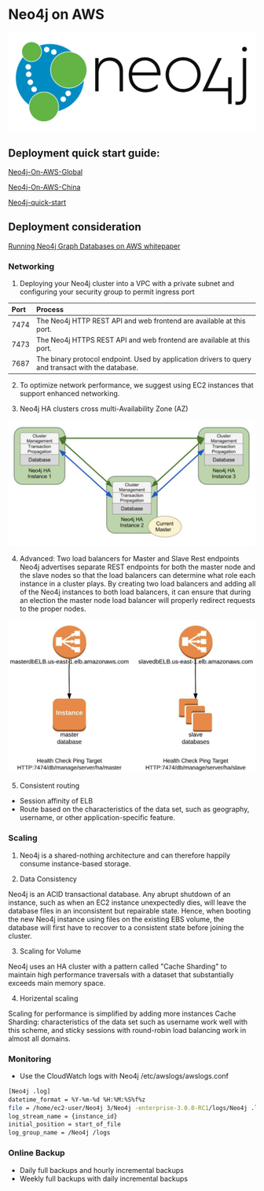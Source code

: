 # Neo4j on AWS

![neo4j_logo.png](media/neo4j_logo.png)

## Deployment quick start guide:
[Neo4j-On-AWS-Global](Neo4j-On-AWS-Global.md)

[Neo4j-On-AWS-China](Neo4j-On-AWS-China.md)

[Neo4j-quick-start](Neo4j-quick-start.md)


## Deployment consideration

[Running Neo4j Graph Databases on AWS whitepaper](https://d0.awsstatic.com/whitepapers/Database/neo4j-graph-databases-aws.pdf)

### Networking

1. Deploying your Neo4j cluster into a VPC with a private subnet and configuring your security group to permit ingress port

| Port | Process |
| :--- | :---    |
|7474  | The Neo4j HTTP REST API and web frontend are available at this port. |
|7473  | The Neo4j HTTPS REST API and web frontend are available at this port. |
|7687  | The binary protocol endpoint. Used by application drivers to query and transact with the database. |

2. To optimize network performance, we suggest using EC2 instances that support enhanced networking.

3. Neo4j HA clusters cross multi-Availability Zone (AZ)

![Noe4j-HA-Cluster](media/Noe4j-HA-Cluster.png)

4. Advanced: Two load balancers for Master and Slave Rest endpoints
Neo4j advertises separate REST endpoints for both the master node and the slave nodes so that the load balancers can determine what role each instance in a cluster plays. By creating two load balancers and adding all of the Neo4j instances to both load balancers, it can ensure that during an election the master node load balancer will properly redirect requests to the proper nodes.

![Neo4j cluster REST endpoints for the master node and the slave nodes](media/Neo4jCluster-RestEndpoint-4-Master-Slave.png)

5. Consistent routing
- Session affinity of ELB
- Route based on the characteristics of the data set, such as geography, username, or other application-specific feature.

### Scaling
1. Neo4j is a shared-nothing architecture and can therefore happily consume instance-based storage.

2. Data Consistency

Neo4j is an ACID transactional database. Any abrupt shutdown of an instance, such as when an EC2 instance unexpectedly dies, will leave the database files in an inconsistent but repairable state. Hence, when booting the new Neo4j instance using files on the existing EBS volume, the database will first have to recover to a consistent state before joining the cluster.

3. Scaling for Volume

Neo4j uses an HA cluster with a pattern called "Cache Sharding" to maintain high performance traversals with a dataset that substantially exceeds main memory space.

4. Horizental scaling

Scaling for performance is simplified by adding more instances
Cache Sharding: characteristics of the data set such as username work well with this scheme, and sticky sessions with round-robin load balancing work in almost all domains.

### Monitoring
- Use the CloudWatch logs with Neo4j /etc/awslogs/awslogs.conf
```bash
[Neo4j .log]
datetime_format = %Y-%m-%d %H:%M:%S%f%z
file = /home/ec2-user/Neo4j 3/Neo4j -enterprise-3.0.0-RC1/logs/Neo4j .log
log_stream_name = {instance_id}
initial_position = start_of_file
log_group_name = /Neo4j /logs
```

### Online Backup
- Daily full backups and hourly incremental backups
- Weekly full backups with daily incremental backups

